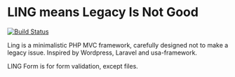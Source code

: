 # LING means Legacy Is Not Good

[![Build Status](https://travis-ci.org/ling-framework/orm.svg?branch=master)](https://travis-ci.org/ling-framework/orm)

Ling is a minimalistic PHP MVC framework, carefully designed not to make a legacy issue. Inspired by Wordpress, Laravel and usa-framework.

LING Form is for form validation, except files.
